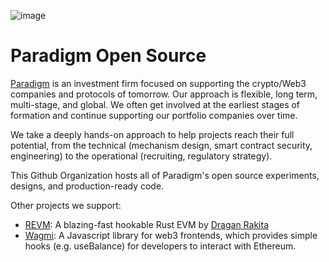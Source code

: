 ![image](https://user-images.githubusercontent.com/17802178/206130033-835ac058-6795-41bb-b880-37cb698314d7.png)

# Paradigm Open Source

[Paradigm](https://paradigm.xyz/) is an investment firm focused on supporting the crypto/Web3 companies and protocols of tomorrow. Our approach is flexible, long term, multi-stage, and global.
We often get involved at the earliest stages of formation and continue supporting our portfolio companies over time.

We take a deeply hands-on approach to help projects reach their full potential, from the technical (mechanism design, smart contract security, engineering) 
to the operational (recruiting, regulatory strategy).

This Github Organization hosts all of Paradigm's open source experiments, designs, and production-ready code.

Other projects we support:
* [REVM](https://github.com/bluealloy/revm/): A blazing-fast hookable Rust EVM by [Dragan Rakita](https://github.com/rakita)
* [Wagmi](https://wagmi.sh/): A Javascript library for web3 frontends, which provides simple hooks (e.g. useBalance) for developers to interact with Ethereum.
